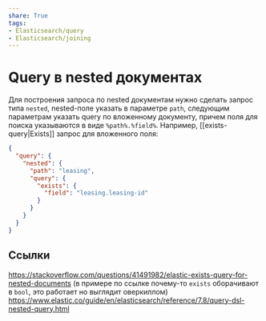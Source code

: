```yaml
---
share: True
tags: 
- Elasticsearch/query
- Elasticsearch/joining
---
```

# Query в nested документах
Для построения запроса по nested документам нужно сделать запрос типа `nested`, nested-поле указать в параметре `path`, следующим параметрам указать query по вложенному документу, причем поля для поиска указываются в виде `%path%.%field%`. Например, [[exists-query|Exists]] запрос для вложенного поля:
```json
{
  "query": {
    "nested": {
      "path": "leasing",
      "query": {
        "exists": {
          "field": "leasing.leasing-id"
        }
      }
    }
  }
}
```


## Ссылки
https://stackoverflow.com/questions/41491982/elastic-exists-query-for-nested-documents (в примере по ссылке почему-то `exists` оборачивают в `bool`, это работает но выглядит оверкиллом)
https://www.elastic.co/guide/en/elasticsearch/reference/7.8/query-dsl-nested-query.html